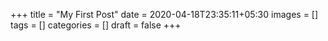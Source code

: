 +++
title = "My First Post"
date = 2020-04-18T23:35:11+05:30
images = []
tags = []
categories = []
draft = false
+++
